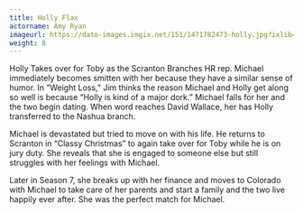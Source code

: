 ```yaml
---
title: Holly Flax
actorname: Amy Ryan
imageurl: https://dato-images.imgix.net/151/1471782473-holly.jpg?ixlib=rb-1.1.0&ch=DPR%2CWidth&auto=compress%2Cformat
weight: 8
---
```


Holly Takes over for Toby as the Scranton Branches HR rep. Michael immediately becomes smitten with her because they have a similar sense of humor. In “Weight Loss,” Jim thinks the reason Michael and Holly get along so well is because “Holly is kind of a major dork.” Michael falls for her and the two begin dating. When word reaches David Wallace, her has Holly transferred to the Nashua branch.

Michael is devastated but tried to move on with his life. He returns to Scranton in “Classy Christmas” to again take over for Toby while he is on jury duty. She reveals that she is engaged to someone else but still struggles with her feelings with Michael.

Later in Season 7, she breaks up with her finance and moves to Colorado with Michael to take care of her parents and start a family and the two live happily ever after. She was the perfect match for Michael.